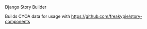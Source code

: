 Django Story Builder

Builds CYOA data for usage with https://github.com/freakypie/story-components
